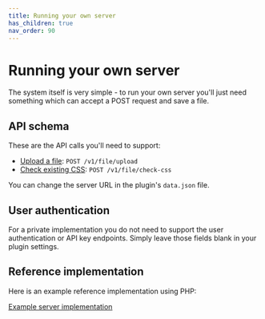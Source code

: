 ```yaml
---
title: Running your own server
has_children: true
nav_order: 90
---
```

# Running your own server

The system itself is very simple - to run your own server you'll just need something which can accept a POST request and save a file.

## API schema

These are the API calls you'll need to support:

- [Upload a file](api/upload.md): `POST /v1/file/upload`
- [Check existing CSS](api/check-css.md): `POST /v1/file/check-css`

You can change the server URL in the plugin's `data.json` file.

## User authentication

For a private implementation you do not need to support the user authentication or API key endpoints. Simply leave those fields blank in your plugin settings. 

## Reference implementation

Here is an example reference implementation using PHP:

[Example server implementation](Example%20server%20implementation.md)
